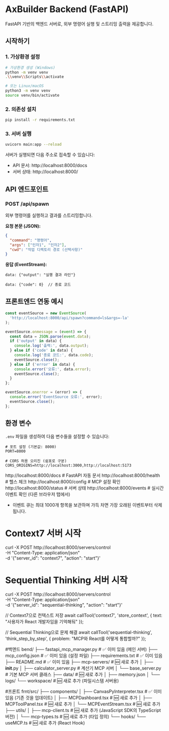 # AxBuilder Backend (FastAPI)

FastAPI 기반의 백엔드 서버로, 외부 명령어 실행 및 스트리밍 출력을 제공합니다.

## 시작하기

### 1. 가상환경 설정

```bash
# 가상환경 생성 (Windows)
python -m venv venv
.\\venv\\Scripts\\activate

# 또는 Linux/macOS
python3 -m venv venv
source venv/bin/activate
```

### 2. 의존성 설치

```bash
pip install -r requirements.txt
```

### 3. 서버 실행

```bash
uvicorn main:app --reload
```

서버가 실행되면 다음 주소로 접속할 수 있습니다:
- API 문서: http://localhost:8000/docs
- 서버 상태: http://localhost:8000/

## API 엔드포인트

### POST /api/spawn

외부 명령어를 실행하고 결과를 스트리밍합니다.

**요청 본문 (JSON):**
```json
{
  "command": "명령어",
  "args": ["인자1", "인자2"],
  "cwd": "작업 디렉토리 경로 (선택사항)"
}
```

**응답 (EventStream):**
```
data: {"output": "실행 결과 라인"}

data: {"code": 0}  // 종료 코드
```

## 프론트엔드 연동 예시

```javascript
const eventSource = new EventSource(
  'http://localhost:8000/api/spawn?command=ls&args=-la'
);

eventSource.onmessage = (event) => {
  const data = JSON.parse(event.data);
  if ('output' in data) {
    console.log('출력:', data.output);
  } else if ('code' in data) {
    console.log('종료 코드:', data.code);
    eventSource.close();
  } else if ('error' in data) {
    console.error('오류:', data.error);
    eventSource.close();
  }
};

eventSource.onerror = (error) => {
  console.error('EventSource 오류:', error);
  eventSource.close();
};
```

## 환경 변수

`.env` 파일을 생성하여 다음 변수들을 설정할 수 있습니다:

```
# 포트 설정 (기본값: 8000)
PORT=8000

# CORS 허용 오리진 (쉼표로 구분)
CORS_ORIGINS=http://localhost:3000,http://localhost:5173
```




http://localhost:8000/docs          # FastAPI 자동 문서
http://localhost:8000/health        # 헬스 체크
http://localhost:8000/config        # MCP 설정 확인
http://localhost:8000/status        # 서버 상태
http://localhost:8000/events        # 실시간 이벤트 확인 (다른 브라우저 탭에서)
- 이벤트 큐는 최대 1000개 항목을 보관하며 가득 차면 가장 오래된 이벤트부터 삭제됩니다.


# Context7 서버 시작
curl -X POST http://localhost:8000/servers/control \
  -H "Content-Type: application/json" \
  -d '{"server_id": "context7", "action": "start"}'

# Sequential Thinking 서버 시작  
curl -X POST http://localhost:8000/servers/control \
  -H "Content-Type: application/json" \
  -d '{"server_id": "sequential-thinking", "action": "start"}'



// Context7으로 컨텍스트 저장
await callTool('context7', 'store_context', {
  text: "사용자가 React 개발자임을 기억해둬"
});

// Sequential Thinking으로 문제 해결
await callTool('sequential-thinking', 'think_step_by_step', {
  problem: "MCP와 React를 어떻게 통합할까?"
});


#백앤드
bend/
├── fastapi_mcp_manager.py     # ✅ 이미 있음 (메인 서버)
├── mcp_config.json           # ✅ 이미 있음 (설정 파일)
├── requirements.txt          # ✅ 이미 있음
├── README.md                 # ✅ 이미 있음
├── mcp-servers/              # 🆕 새로 추가
│   ├── __init__.py
│   ├── calculator_server.py  # 계산기 MCP 서버
│   └── base_server.py        # 기본 MCP 서버 클래스
├── data/                     # 🆕 새로 추가
│   ├── memory.json
│   └── logs/
└── workspace/                # 🆕 새로 추가 (파일시스템 서버용)

#프론트
frnt/src/
├── components/
│   ├── CanvasPyInterpreter.tsx    # ✅ 이미 있음 (기존 것을 업데이트)
│   ├── MCPDashboard.tsx           # 🆕 새로 추가
│   ├── MCPToolPanel.tsx           # 🆕 새로 추가
│   └── MCPEventStream.tsx         # 🆕 새로 추가
├── utils/
│   ├── mcp-client.ts              # 🆕 새로 추가 (JavaScript SDK의 TypeScript 버전)
│   └── mcp-types.ts               # 🆕 새로 추가 (타입 정의)
└── hooks/
    └── useMCP.ts                  # 🆕 새로 추가 (React Hook)